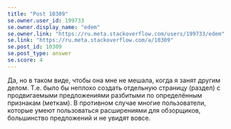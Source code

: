 ```yaml
---
title: "Post 10309"
se.owner.user_id: 199733
se.owner.display_name: "edem"
se.owner.link: "https://ru.meta.stackoverflow.com/users/199733/edem"
se.link: "https://ru.meta.stackoverflow.com/a/10309"
se.post_id: 10309
se.post_type: answer
se.score: 4
---
```

<p>Да, но в таком виде, чтобы она мне не мешала, когда я занят другим делом. Т.е. было бы неплохо создать отдельную страницу (раздел) с продвигаемыми предложениями разбитыми по определённым признакам (меткам). В противном случае многие пользователи, которые умеют пользоваться расширениями для обзорщиков, большинство предложений и не увидят вовсе.</p>
